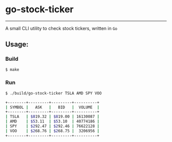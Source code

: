 # go-stock-ticker
---
A small CLI utility to check stock tickers, written in `Go`

## Usage:

### Build 
```bash
$ make
```

### Run
```bash
$ ./build/go-stock-ticker TSLA AMD SPY VOO

+--------+---------+---------+----------+
| SYMBOL |   ASK   |   BID   |  VOLUME  |
+--------+---------+---------+----------+
| TSLA   | $819.32 | $819.00 | 16130087 |
| AMD    | $53.11  | $53.10  | 40774186 |
| SPY    | $292.47 | $292.46 | 76622128 |
| VOO    | $268.76 | $268.75 |  3206956 |
+--------+---------+---------+----------+
```
